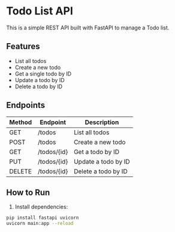 # Todo List API

This is a simple REST API built with FastAPI to manage a Todo list.

## Features

- List all todos
- Create a new todo
- Get a single todo by ID
- Update a todo by ID
- Delete a todo by ID

## Endpoints

| Method | Endpoint       | Description               |
|--------|----------------|---------------------------|
| GET    | /todos         | List all todos            |
| POST   | /todos         | Create a new todo         |
| GET    | /todos/{id}    | Get a todo by ID          |
| PUT    | /todos/{id}    | Update a todo by ID       |
| DELETE | /todos/{id}    | Delete a todo by ID       |



## How to Run

1. Install dependencies:

```bash
pip install fastapi uvicorn
uvicorn main:app --reload




